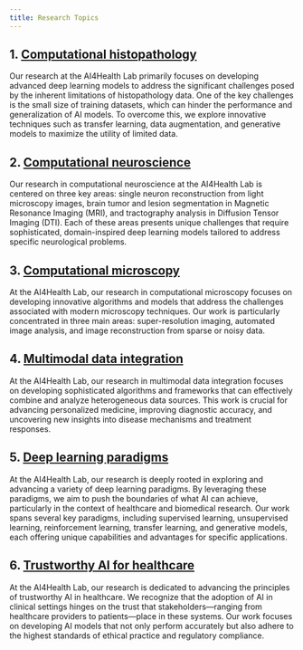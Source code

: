 ```yaml
---
title: Research Topics
---
```


## 1. [Computational histopathology](../c_hist)

Our research at the AI4Health Lab primarily focuses on developing advanced deep learning models to address the significant challenges posed by the inherent limitations of histopathology data. One of the key challenges is the small size of training datasets, which can hinder the performance and generalization of AI models. To overcome this, we explore innovative techniques such as transfer learning, data augmentation, and generative models to maximize the utility of limited data.

## 2. [Computational neuroscience](../c_neru)
Our research in computational neuroscience at the AI4Health Lab is centered on three key areas: single neuron reconstruction from light microscopy images, brain tumor and lesion segmentation in Magnetic Resonance Imaging (MRI), and tractography analysis in Diffusion Tensor Imaging (DTI). Each of these areas presents unique challenges that require sophisticated, domain-inspired deep learning models tailored to address specific neurological problems.

## 3. [Computational microscopy](../c_micro)
At the AI4Health Lab, our research in computational microscopy focuses on developing innovative algorithms and models that address the challenges associated with modern microscopy techniques. Our work is particularly concentrated in three main areas: super-resolution imaging, automated image analysis, and image reconstruction from sparse or noisy data.

## 4. [Multimodal data integration](../multimodal)
At the AI4Health Lab, our research in multimodal data integration focuses on developing sophisticated algorithms and frameworks that can effectively combine and analyze heterogeneous data sources. This work is crucial for advancing personalized medicine, improving diagnostic accuracy, and uncovering new insights into disease mechanisms and treatment responses.

## 5. [Deep learning paradigms](../paradigms)
At the AI4Health Lab, our research is deeply rooted in exploring and advancing a variety of deep learning paradigms. By leveraging these paradigms, we aim to push the boundaries of what AI can achieve, particularly in the context of healthcare and biomedical research. Our work spans several key paradigms, including supervised learning, unsupervised learning, reinforcement learning, transfer learning, and generative models, each offering unique capabilities and advantages for specific applications.

## 6. [Trustworthy AI for healthcare](../trustAI)
At the AI4Health Lab, our research is dedicated to advancing the principles of trustworthy AI in healthcare. We recognize that the adoption of AI in clinical settings hinges on the trust that stakeholders—ranging from healthcare providers to patients—place in these systems. Our work focuses on developing AI models that not only perform accurately but also adhere to the highest standards of ethical practice and regulatory compliance.

